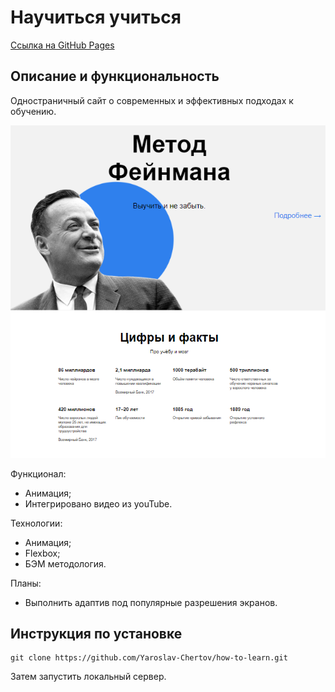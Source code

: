 # Научиться учиться
[Ссылка на GitHub Pages](https://yaroslav-chertov.github.io/how-to-learn/)

## Описание и функциональность
Одностраничный сайт о современных и эффективных подходах к обучению.

![](./images/Screenshot_readme.png)

Функционал:

* Анимация;
* Интегрировано видео из youTube.

Технологии:

* Анимация;
* Flexbox;
* БЭМ методология.

Планы:
* Выполнить адаптив под популярные разрешения экранов.

## Инструкция по установке

```
git clone https://github.com/Yaroslav-Chertov/how-to-learn.git
``` 
Затем запустить локальный сервер.
